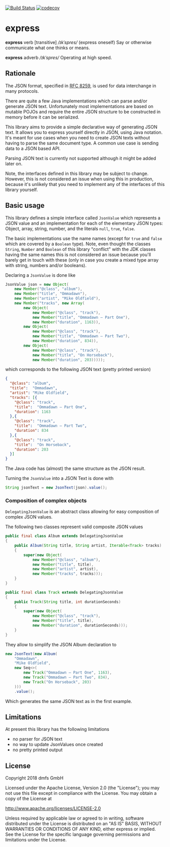 [![Build Status](https://travis-ci.org/dmfs/express.svg?branch=master)](https://travis-ci.org/dmfs/express)
[![codecov](https://codecov.io/gh/dmfs/express/branch/master/graph/badge.svg)](https://codecov.io/gh/dmfs/express)

# express

**express** verb [transitive] _/ɪkˈspres/_ (express oneself) Say or otherwise communicate what one thinks or means. 

**express** adverb _/ɪkˈspres/_ Operating at high speed. 

## Rationale

The JSON format, specified in [RFC 8259](https://tools.ietf.org/html/rfc8259), is used for data interchange in many protocols.

There are quite a few Java implementations which can parse and/or generate JSON text. Unfortunately most implementations
are based on mutable POJOs and require the entire JSON structure to be constructed in memory before it can be serialized.

This library aims to provide a simple declarative way of generating JSON text. It allows you to express yourself directly in JSON, using Java notation.
It's meant for use cases when you need to create JSON texts without having to parse the same document type. A common use case is sending data to a JSON based API.

Parsing JSON text is currently not supported although it might be added later on.

Note, the interfaces defined in this library may be subject to change. However, this is not considered an issue when using this in production, because
it's unlikely that you need to implement any of the interfaces of this library yourself. 

## Basic usage

This library defines a simple interface called `JsonValue` which represents a JSON value and an implementation for each of the elementary
JSON types: Object, array, string, number, and the literals `null`, `true`, `false`.

The basic implementations use the name names (except for `true` and `false` which are covered by a `Boolean` type). Note, even thought the classes
`String`, `Number` and `Boolean` of this library "conflict" with the JDK classes having the same names this is not considered an issue because you'll
barely get in touch with these (only in case you create a mixed type array with string, numbers and/or booleans).  

Declaring a `JsonValue` is done like

```java
JsonValue json = new Object(
    new Member("@class", "album"),
    new Member("title", "Ommadawn"),
    new Member("artist", "Mike Oldfield"),
    new Member("tracks", new Array(
        new Object(
            new Member("@class", "track"),
            new Member("title", "Ommadawn – Part One"),
            new Member("duration", 1163)),
        new Object(
            new Member("@class", "track"),
            new Member("title", "Ommadawn – Part Two"),
            new Member("duration", 834)),
        new Object(
            new Member("@class", "track"),
            new Member("title", "On Horseback"),
            new Member("duration", 203)))));
```  

which corresponds to the following JSON text (pretty printed version)

```JSON
{
  "@class": "album",
  "title":  "Ommadawn",
  "artist": "Mike Oldfield",
  "tracks": [{
    "@class": "track",
    "title":  "Ommadawn – Part One",
    "duration": 1163
  },{
    "@class": "track",
    "title":  "Ommadawn – Part Two",
    "duration": 834
  },{
    "@class": "track",
    "title":  "On Horseback",
    "duration": 203
  }]
}
```

The Java code has (almost) the same structure as the JSON result.

Turning the `JsonValue` into a JSON Text is done with

```java
String jsonText = new JsonText(json).value();
```

### Composition of complex objects

`DelegatingJsonValue` is an abstract class allowing for easy composition of complex JSON values.

The following two classes represent valid composite JSON values

```java
public final class Album extends DelegatingJsonValue
{
    public Album(String title, String artist, Iterable<Track> tracks)
    {
        super(new Object(
            new Member("@class", "album"),
            new Member("title", title),
            new Member("artist", artist),
            new Member("tracks", tracks)));
    }
}

public final class Track extends DelegatingJsonValue
{
    public Track(String title, int durationSeconds)
    {
        super(new Object(
            new Member("@class", "track"),
            new Member("title", title),
            new Member("duration", durationSeconds)));
    }
}
```

They allow to simplify the JSON Album declaration to
```java
new JsonText(new Album(
    "Ommadawn",
    "Mike Oldfield",
    new Seq<>(
        new Track("Ommadawn – Part One", 1163),
        new Track("Ommadawn – Part Two", 834),
        new Track("On Horseback", 203)
    )))
    .value();
```

Which generates the same JSON text as in the first example.

## Limitations

At present this library has the following limitations

* no parser for JSON text
* no way to update JsonValues once created
* no pretty printed output


## License

Copyright 2018 dmfs GmbH

Licensed under the Apache License, Version 2.0 (the "License");
you may not use this file except in compliance with the License.
You may obtain a copy of the License at

   http://www.apache.org/licenses/LICENSE-2.0

Unless required by applicable law or agreed to in writing, software
distributed under the License is distributed on an "AS IS" BASIS,
WITHOUT WARRANTIES OR CONDITIONS OF ANY KIND, either express or implied.
See the License for the specific language governing permissions and
limitations under the License.
